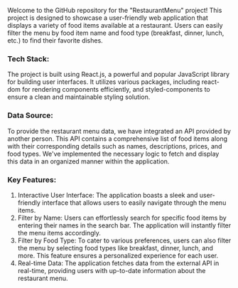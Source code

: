 Welcome to the GitHub repository for the "RestaurantMenu" project! This project is designed to showcase a user-friendly web application that displays a variety of food items available at a restaurant. Users can easily filter the menu by food item name and food type (breakfast, dinner, lunch, etc.) to find their favorite dishes.

### Tech Stack: 

The project is built using React.js, a powerful and popular JavaScript library for building user interfaces. It utilizes various packages, including react-dom for rendering components efficiently, and styled-components to ensure a clean and maintainable styling solution.

### Data Source: 

To provide the restaurant menu data, we have integrated an API provided by another person. This API contains a comprehensive list of food items along with their corresponding details such as names, descriptions, prices, and food types. We've implemented the necessary logic to fetch and display this data in an organized manner within the application.

### Key Features:

1.	Interactive User Interface: The application boasts a sleek and user-friendly interface that allows users to easily navigate through the menu items.
2.	Filter by Name: Users can effortlessly search for specific food items by entering their names in the search bar. The application will instantly filter the menu items accordingly.
3.	Filter by Food Type: To cater to various preferences, users can also filter the menu by selecting food types like breakfast, dinner, lunch, and more. This feature ensures a personalized experience for each user.
4.	Real-time Data: The application fetches data from the external API in real-time, providing users with up-to-date information about the restaurant menu.


